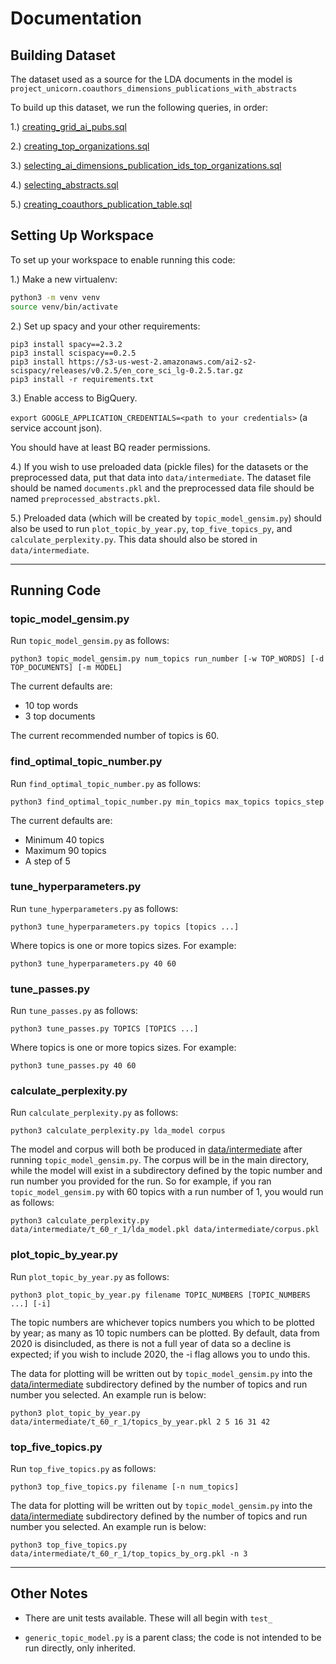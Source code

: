 # Documentation

## Building Dataset

The dataset used as a source for the LDA documents in the model is `project_unicorn.coauthors_dimensions_publications_with_abstracts`

To build up this dataset, we run the following queries, in order:

1.) [creating_grid_ai_pubs.sql](sql/creating_grid_ai_pubs.sql)

2.) [creating_top_organizations.sql](sql/creating_top_organizations.sql)

3.) [selecting_ai_dimensions_publication_ids_top_organizations.sql](sql/selecting_ai_dimensions_publication_ids_top_organizations.sql)

4.) [selecting_abstracts.sql](sql/selecting_abstracts.sql)

5.) [creating_coauthors_publication_table.sql](sql/creating_coauthors_publication_table.sql)

## Setting Up Workspace

To set up your workspace to enable running this code:

1.) Make a new virtualenv:
 
 ```bash
python3 -m venv venv
source venv/bin/activate
```

2.) Set up spacy and your other requirements:

```
pip3 install spacy==2.3.2
pip3 install scispacy==0.2.5
pip3 install https://s3-us-west-2.amazonaws.com/ai2-s2-scispacy/releases/v0.2.5/en_core_sci_lg-0.2.5.tar.gz
pip3 install -r requirements.txt
```

3.) Enable access to BigQuery.

`export GOOGLE_APPLICATION_CREDENTIALS=<path to your credentials>` (a service account json).

You should have at least BQ reader permissions.

4.) If you wish to use preloaded data (pickle files) for the datasets
or the preprocessed data, put that data into `data/intermediate`. The dataset file
should be named `documents.pkl` and the preprocessed data file should be
named `preprocessed_abstracts.pkl`.

5.) Preloaded data (which will be created by `topic_model_gensim.py`) should also be used to run `plot_topic_by_year.py`, 
`top_five_topics_py`, and `calculate_perplexity.py`. This data should
also be stored in `data/intermediate`.

---

## Running Code

### topic_model_gensim.py

Run `topic_model_gensim.py` as follows:

`python3 topic_model_gensim.py num_topics run_number [-w TOP_WORDS] [-d TOP_DOCUMENTS] [-m MODEL]`

The current defaults are:
- 10 top words
- 3 top documents

The current recommended number of topics is 60.

### find_optimal_topic_number.py

Run `find_optimal_topic_number.py` as follows:

`python3 find_optimal_topic_number.py min_topics max_topics topics_step`

The current defaults are:
- Minimum 40 topics
- Maximum 90 topics
- A step of 5

### tune_hyperparameters.py

Run `tune_hyperparameters.py` as follows:

`python3 tune_hyperparameters.py topics [topics ...]`

Where topics is one or more topics sizes. For example:

`python3 tune_hyperparameters.py 40 60`

### tune_passes.py

Run `tune_passes.py` as follows:

`python3 tune_passes.py TOPICS [TOPICS ...]`

Where topics is one or more topics sizes. For example:

`python3 tune_passes.py 40 60`

### calculate_perplexity.py

Run `calculate_perplexity.py` as follows:

`python3 calculate_perplexity.py lda_model corpus`

The model and corpus will both be produced in [data/intermediate](data/intermediate)
after running `topic_model_gensim.py`. The corpus will be in the main directory, while the 
model will exist in a subdirectory defined by the topic number and run
number you provided for the run. So for example, if you ran `topic_model_gensim.py`
with 60 topics with a run number of 1, you would run as follows:

`python3 calculate_perplexity.py data/intermediate/t_60_r_1/lda_model.pkl data/intermediate/corpus.pkl`

### plot_topic_by_year.py

Run `plot_topic_by_year.py` as follows:

`python3 plot_topic_by_year.py filename TOPIC_NUMBERS [TOPIC_NUMBERS ...] [-i]`

The topic numbers are whichever topics numbers you which to be plotted by year;
as many as 10 topic numbers can be plotted. By default, data from 2020 is disincluded,
as there is not a full year of data so a decline is expected; if you
wish to include 2020, the -i flag allows you to undo this.

The data for plotting will be written out by `topic_model_gensim.py`
into the [data/intermediate](data/intermediate) subdirectory defined by the number of topics
and run number you selected. An example run is below:

`python3 plot_topic_by_year.py data/intermediate/t_60_r_1/topics_by_year.pkl 2 5 16 31 42`

### top_five_topics.py

Run `top_five_topics.py` as follows:

`python3 top_five_topics.py filename [-n num_topics]`

The data for plotting will be written out by `topic_model_gensim.py`
into the [data/intermediate](data/intermediate) subdirectory defined by the number of topics
and run number you selected. An example run is below:

`python3 top_five_topics.py data/intermediate/t_60_r_1/top_topics_by_org.pkl -n 3`

---

## Other Notes

* There are unit tests available. These will all begin with `test_`

* `generic_topic_model.py` is a parent class; the code is not intended to
be run directly, only inherited.